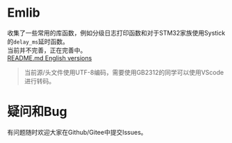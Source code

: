 # Emlib
收集了一些常用的库函数，例如分级日志打印函数和对于STM32家族使用Systick的`delay_ms`延时函数。  
当前并不完善，正在完善中。  
[README.md English versions](README_EN.md)  
>当前源/头文件使用UTF-8编码，需要使用GB2312的同学可以使用VScode进行转码。



   


   
# 疑问和Bug
有问题随时欢迎大家在Github/Gitee中提交Issues。
